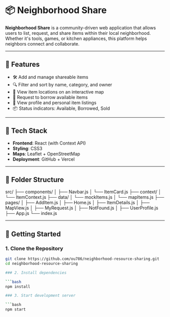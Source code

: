 # 📦 Neighborhood Share

**Neighborhood Share** is a community-driven web application that allows users to list, request, and share items within their local neighborhood. Whether it's tools, games, or kitchen appliances, this platform helps neighbors connect and collaborate.

---

## 🚀 Features

- 🛠️ Add and manage shareable items  
- 🔍 Filter and sort by name, category, and owner  
- 📍 View item locations on an interactive map  
- 🙋 Request to borrow available items  
- 👤 View profile and personal item listings  
- 📦 Status indicators: Available, Borrowed, Sold

---

## 🧰 Tech Stack

- **Frontend**: React (with Context API)  
- **Styling**: CSS3  
- **Maps**: Leaflet + OpenStreetMap  
- **Deployment**: GitHub + Vercel

---

## 📁 Folder Structure

src/
├── components/
│ ├── Navbar.js
│ └── ItemCard.js
├── context/
│ └── ItemContext.js
├── data/
│ └── mockItems.js
│ └── mapItems.js
├── pages/
│ ├── AddItem.js
│ ├── Home.js
│ ├── ItemDetails.js
│ ├── MapView.js
│ ├── MyRequest.js
│ ├── NotFound.js
│ ├── UserProfile.js
├── App.js
└── index.js



---

## 🧪 Getting Started

### 1. Clone the Repository

```bash
git clone https://github.com/ou786/neighborhood-resource-sharing.git
cd neighborhood-resource-sharing

### 2. Install dependencies

```bash
npm install

### 3. Start development server

```bash
npm start